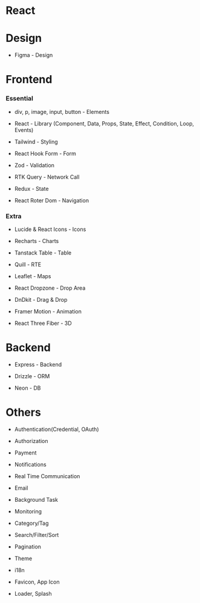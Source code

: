 # React

# Design

- Figma - Design

# Frontend

### Essential

- div, p, image, input, button - Elements

- React - Library (Component, Data, Props, State, Effect, Condition, Loop, Events)

- Tailwind - Styling

- React Hook Form - Form

- Zod - Validation

- RTK Query - Network Call

- Redux - State

- React Roter Dom - Navigation

### Extra

- Lucide & React Icons - Icons

- Recharts - Charts

- Tanstack Table - Table

- Quill - RTE

- Leaflet - Maps

- React Dropzone - Drop Area

- DnDkit - Drag & Drop

- Framer Motion - Animation

- React Three Fiber - 3D

# Backend

- Express - Backend

- Drizzle - ORM

- Neon - DB

# Others

- Authentication(Credential, OAuth)

- Authorization

- Payment

- Notifications

- Real Time Communication

- Email

- Background Task

- Monitoring

- Category/Tag

- Search/Filter/Sort

- Pagination

- Theme

- i18n

- Favicon, App Icon

- Loader, Splash
